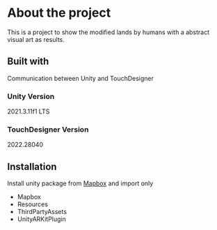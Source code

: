 # About the project
This is a project to show the modified lands by humans with a abstract visual art as results.

## Built with
Communication between Unity and TouchDesigner

### Unity Version
2021.3.11f1 LTS
### TouchDesigner Version
2022.28040

## Installation
Install unity package from [Mapbox](https://www.mapbox.com/install/unity/) and import only 
* Mapbox
* Resources
* ThirdPartyAssets
* UnityARKitPlugin






